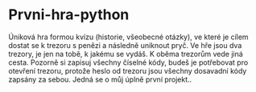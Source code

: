 # Prvni-hra-python
Úniková hra formou kvízu (historie, všeobecné otázky), ve které je cílem dostat se k trezoru s penězi a následně uniknout pryč.
Ve hře jsou dva trezory, je jen na tobě, k jakému se vydáš. K oběma trezorům vede jiná cesta.
Pozorně si zapisuj všechny číselné kódy, budeš je potřebovat pro otevření trezoru, protože heslo od trezoru jsou všechny dosavadní kódy zapsány za sebou.
Jedná se o můj úplně první projekt..
